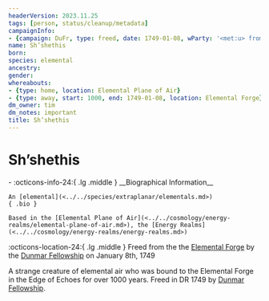 ```yaml
---
headerVersion: 2023.11.25
tags: [person, status/cleanup/metadata]
campaignInfo:
- {campaign: DuFr, type: freed, date: 1749-01-08, wParty: '<met:u> from the <current:1> by <person> on <target>'}
name: Sh’shethis
born:
species: elemental
ancestry:
gender:
whereabouts:
- {type: home, location: Elemental Plane of Air}
- {type: away, start: 1000, end: 1749-01-08, location: Elemental Forge}
dm_owner: tim
dm_notes: important
title: Sh’shethis
---
```

# Sh’shethis
<div class="grid cards ext-narrow-margin ext-one-column" markdown>
- :octicons-info-24:{ .lg .middle } __Biographical Information__

    An [elemental](<../../species/extraplanar/elementals.md>)  
    { .bio }

    Based in the [Elemental Plane of Air](<../../cosmology/energy-realms/elemental-plane-of-air.md>), the [Energy Realms](<../../cosmology/energy-realms/energy-realms.md>)
</div>



:octicons-location-24:{ .lg .middle } Freed from the the [Elemental Forge](<../../gazetteer/western-green-sea/cymea/elemental-forge.md>) by the [Dunmar Fellowship](<../pcs/dunmar-fellowship/dunmar-fellowship.md>) on January 8th, 1749  




A strange creature of elemental air who was bound to the Elemental Forge in the Edge of Echoes for over 1000 years. Freed in DR 1749 by [Dunmar Fellowship](<../pcs/dunmar-fellowship/dunmar-fellowship.md>). 